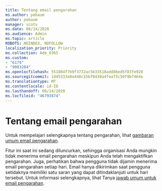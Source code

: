 ```yaml
---
title: Tentang email pengarahan
ms.author: pebaum
author: pebaum
manager: scotv
ms.date: 08/14/2020
ms.audience: Admin
ms.topic: article
ROBOTS: NOINDEX, NOFOLLOW
localization_priority: Priority
ms.collection: Adm_O365
ms.custom:
- "6179"
- "9003284"
ms.openlocfilehash: 551804f7b9f3732ac5b33518add86ed5f83fe928
ms.sourcegitcommit: 1d45333a0a448c15bf8430a4fea75c50f9b7464e
ms.translationtype: MT
ms.contentlocale: id-ID
ms.lasthandoff: 08/14/2020
ms.locfileid: "46793874"
---
```

# <a name="about-briefing-email"></a>Tentang email pengarahan

Untuk mempelajari selengkapnya tentang pengarahan, lihat [gambaran umum email pengarahan](https://docs.microsoft.com/briefing/be-overview).  

Fitur ini saat ini sedang diluncurkan, sehingga organisasi Anda mungkin tidak menerima email pengarahan meskipun Anda telah mengaktifkan pengarahan. Juga, perhatikan bahwa pengguna tidak dijamin menerima email pengarahan setiap hari. Email hanya dikirimkan saat pengguna setidaknya memiliki satu saran yang dapat ditindaklanjuti untuk hari tersebut. Untuk informasi selengkapnya, lihat Tanya [jawab umum untuk email pengarahan](https://docs.microsoft.com/briefing/be-faqs).